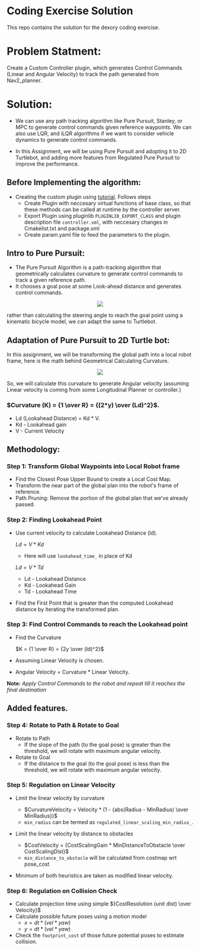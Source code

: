 # Coding Exercise Solution
This repo contains the solution for the dexory coding exercise.

# Problem Statment: 
Create a Custom Controller plugin, which generates Control Commands (Linear and Angular Velocity) to track the path generated from Nav2_planner.

# Solution:
- We can use any path tracking algorithm like Pure Pursuit, Stanley, or MPC to generate control commands given reference waypoints. We can also use LQR, and iLQR algorithms if we want to consider vehicle dynamics to generate control commands.

- In this Assignment, we will be using Pure Pursuit and adopting it to 2D Turtlebot, and adding more features from Regulated Pure Pursuit to improve the performance.

## Before Implementing the algorithm:
- Creating the custom plugin using [tutorial](https://navigation.ros.org/plugin_tutorials/docs/writing_new_nav2controller_plugin.html). Follows steps
  - Create Plugin with neccesary virtual functions of base class, so that these methods can be called at runtime by the controller server.
  - Export Plugin using pluginlib `PLUGINLIB_EXPORT_CLASS` and plugin description file `controller.xml`, with neccesary changes in Cmakelist.txt and package.xml
  - Create param.yaml file to feed the parameters to the plugin.


## Intro to Pure Pursuit:
- The Pure Pursuit Algorithm is a path-tracking algorithm that geometrically calculates curvature to generate control commands to track a given reference path.
- It chooses a goal pose at some Look-ahead distance and generates control commands.

<p align="center">
  <img src="https://github.com/SaiSugunSegu/dex_sugun_ws/assets/50354583/4712a25c-6fed-4cd1-b50c-f21ea9af4261" />
</p>

rather than calculating the steering angle to reach the goal point using a kinematic bicycle model, we can adapt the same to Turtlebot.  

## Adaptation of Pure Pursuit to 2D Turtle bot:
In this assignment, we will be transforming the global path into a local robot frame, here is the math behind Geometrical Calculating Curvature.

<p align="center">
  <img src="https://github.com/SaiSugunSegu/dex_sugun_ws/assets/50354583/c99528c2-3eed-46d2-9ade-1afcd865c385" />
</p>

So, we will calculate this curvature to generate Angular velocity (assuming Linear velocity is coming from some Longitudinal Planner or controller.)

### $Curvature (K) = {1 \over R} = {(2*y) \over (Ld)^2}$.

- Ld (Lookahead Distance) = Kd * V.
- Kd - Lookahead gain
- V - Current Velocity
  
## Methodology:
### Step 1: Transform Global Waypoints into Local Robot frame
- Find the Closest Pose Upper Bound to create a Local Cost Map.
- Transform the near part of the global plan into the robot's frame of reference.
- Path Pruning: Remove the portion of the global plan that we've already passed.

### Step 2: Finding Lookahead Point
- Use current velocity to calculate Lookahead Distance (ld).

  $Ld = V * Kd$
  - Here will use `lookahead_time_` in place of Kd
    
  $Ld = V * Td$

  - Ld - Lookahead Distance
  - Kd - Lookahead Gain
  - Td - Lookahead Time

- Find the First Point that is greater than the computed Lookahead distance by iterating the transformed plan. 

### Step 3: Find Control Commands to reach the Lookahead point
- Find the Curvature
  
  $K = {1 \over R} = {2y \over (ld)^2}$

  
- Assuming Linear Velocity is chosen.
- Angular Velocity = Curvature * Linear Velocity. 

__Note:__ _Apply Control Commands to the robot and repeat till it reaches the final destination_

## Added features.

### Step 4: Rotate to Path & Rotate to Goal
- Rotate to Path
  - If the slope of the path (to the goal pose) is greater than the threshold, we will rotate with maximum angular velocity.
- Rotate to Goal
  - If the distance to the goal (to the goal pose) is less than the threshold, we will rotate with maximum angular velocity.

### Step 5: Regulation on Linear Velocity
- Limit the linear velocity by curvature
  - $CurvatureVelocity = Velocity * (1 - {abs(Radius - MinRadius) \over MinRadius})$
  - `min_radius` can be termed as `regulated_linear_scaling_min_radius_`.
    
- Limit the linear velocity by distance to obstacles 
  -  $CostVelocity = {CostScalingGain * MinDistanceToObstacle \over CostScalingDist}$
  - `min_distance_to_obstacle` will be calculated from costmap wrt pose_cost

- Minimum of both heuristics are taken as modified linear velocity.

### Step 6: Regulation on Collision Check
- Calculate projection time using simple ${CostResolution (unit dist) \over Velocity}$
- Calculate possible future poses using a motion model
  - $x =  dt * (vel * yaw)$
  - $y =  dt * (vel * yaw)$
- Check the `footprint_cost` of those future potential poses to estimate collision.






